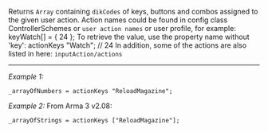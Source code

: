 Returns `Array` containing `dikCodes` of keys, buttons and combos assigned to the given user action. Action names could be found in config class ControllerSchemes or `user action names` or user profile, for example:
<syntaxhighlight lang="cpp">
keyWatch[] = { 24 };
</syntaxhighlight>
To retrieve the value, use the property name without 'key':
<sqf>actionKeys "Watch"; // 24</sqf>
In addition, some of the actions are also listed in here: `inputAction/actions`


---
*Example 1:*
```sqf
_arrayOfNumbers = actionKeys "ReloadMagazine";
```

*Example 2:*
From Arma 3 v2.08:

```sqf
_arrayOfStrings = actionKeys ["ReloadMagazine"];
```